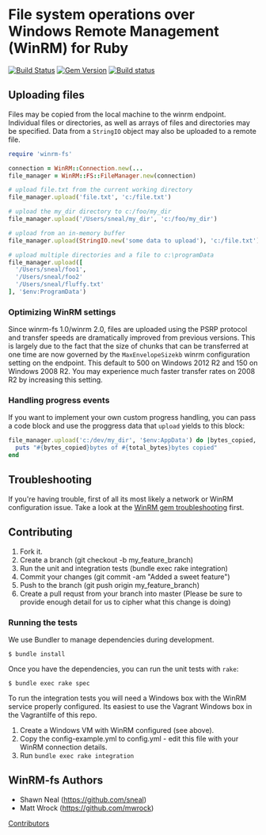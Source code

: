 # File system operations over Windows Remote Management (WinRM) for Ruby
[![Build Status](https://travis-ci.org/WinRb/winrm-fs.svg?branch=master)](https://travis-ci.org/WinRb/winrm-fs)
[![Gem Version](https://badge.fury.io/rb/winrm-fs.svg)](http://badge.fury.io/rb/winrm-fs)
[![Build status](https://ci.appveyor.com/api/projects/status/wm6apa8ojfhfmwsf?svg=true)](https://ci.appveyor.com/project/winrb/winrm-fs)

## Uploading files
Files may be copied from the local machine to the winrm endpoint. Individual files or directories, as well as arrays of files and directories may be specified. Data from a `StringIO` object may also be uploaded to a remote file.
```ruby
require 'winrm-fs'

connection = WinRM::Connection.new(...
file_manager = WinRM::FS::FileManager.new(connection)

# upload file.txt from the current working directory
file_manager.upload('file.txt', 'c:/file.txt')

# upload the my_dir directory to c:/foo/my_dir
file_manager.upload('/Users/sneal/my_dir', 'c:/foo/my_dir')

# upload from an in-memory buffer
file_manager.upload(StringIO.new('some data to upload'), 'c:/file.txt')

# upload multiple directories and a file to c:\programData
file_manager.upload([
  '/Users/sneal/foo1',
  '/Users/sneal/foo2'
  '/Users/sneal/fluffy.txt'
], '$env:ProgramData')
```

### Optimizing WinRM settings
Since winrm-fs 1.0/winrm 2.0, files are uploaded using the PSRP protocol and transfer speeds are dramatically improved from previous versions. This is largely due to the fact that the size of chunks that can be transferred at one time are now governed by the `MaxEnvelopeSizekb` winrm configuration setting on the endpoint. This default to 500 on Windows 2012 R2 and 150 on Windows 2008 R2. You may experience much faster transfer rates on 2008 R2 by increasing this setting.

### Handling progress events
If you want to implement your own custom progress handling, you can pass a code
block and use the proggress data that `upload` yields to this block:
```ruby
file_manager.upload('c:/dev/my_dir', '$env:AppData') do |bytes_copied, total_bytes, local_path, remote_path|
  puts "#{bytes_copied}bytes of #{total_bytes}bytes copied"
end
```

## Troubleshooting

If you're having trouble, first of all its most likely a network or WinRM configuration
issue. Take a look at the [WinRM gem troubleshooting](https://github.com/WinRb/WinRM#troubleshooting)
first.

## Contributing

1. Fork it.
2. Create a branch (git checkout -b my_feature_branch)
3. Run the unit and integration tests (bundle exec rake integration)
4. Commit your changes (git commit -am "Added a sweet feature")
5. Push to the branch (git push origin my_feature_branch)
6. Create a pull requst from your branch into master (Please be sure to provide enough detail for us to cipher what this change is doing)

### Running the tests

We use Bundler to manage dependencies during development.

```
$ bundle install
```

Once you have the dependencies, you can run the unit tests with `rake`:

```
$ bundle exec rake spec
```

To run the integration tests you will need a Windows box with the WinRM service properly configured. Its easiest to use the Vagrant Windows box in the Vagrantilfe of this repo.

1. Create a Windows VM with WinRM configured (see above).
2. Copy the config-example.yml to config.yml - edit this file with your WinRM connection details.
3. Run `bundle exec rake integration`

## WinRM-fs Authors
* Shawn Neal (https://github.com/sneal)
* Matt Wrock (https://github.com/mwrock)

[Contributors](https://github.com/WinRb/winrm-fs/graphs/contributors)
